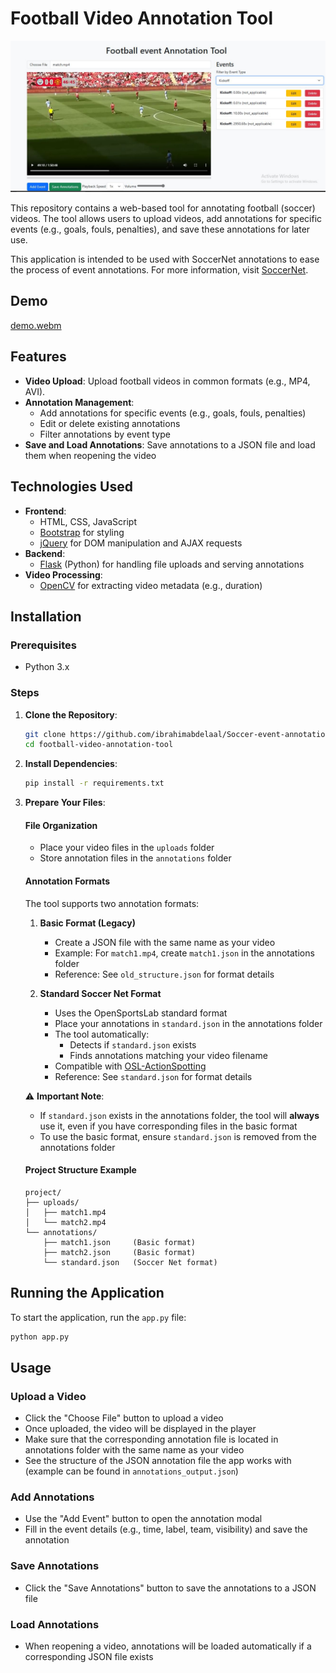 # Football Video Annotation Tool
![Website Screenshot](websiteimage.JPG)

This repository contains a web-based tool for annotating football (soccer) videos. The tool allows users to upload videos, add annotations for specific events (e.g., goals, fouls, penalties), and save these annotations for later use. 

This application is intended to be used with SoccerNet annotations to ease the process of event annotations. For more information, visit [SoccerNet](https://github.com/SoccerNet).

## Demo

[demo.webm](https://github.com/user-attachments/assets/6e7c220a-fda1-45c5-8002-b4599f09f846)

## Features

- **Video Upload**: Upload football videos in common formats (e.g., MP4, AVI).
- **Annotation Management**:
  - Add annotations for specific events (e.g., goals, fouls, penalties)
  - Edit or delete existing annotations
  - Filter annotations by event type
- **Save and Load Annotations**: Save annotations to a JSON file and load them when reopening the video

## Technologies Used

- **Frontend**:
  - HTML, CSS, JavaScript
  - [Bootstrap](https://getbootstrap.com/) for styling
  - [jQuery](https://jquery.com/) for DOM manipulation and AJAX requests
- **Backend**:
  - [Flask](https://flask.palletsprojects.com/) (Python) for handling file uploads and serving annotations
- **Video Processing**:
  - [OpenCV](https://opencv.org/) for extracting video metadata (e.g., duration)

## Installation

### Prerequisites

- Python 3.x

### Steps

1. **Clone the Repository**:
   ```bash
   git clone https://github.com/ibrahimabdelaal/Soccer-event-annotation-tool.git
   cd football-video-annotation-tool
   ```

2. **Install Dependencies**:
   ```bash
   pip install -r requirements.txt
   ```

3. **Prepare Your Files**:
   
   #### File Organization
   - Place your video files in the `uploads` folder
   - Store annotation files in the `annotations` folder

   #### Annotation Formats
   The tool supports two annotation formats:

   1. **Basic Format (Legacy)**
      - Create a JSON file with the same name as your video
      - Example: For `match1.mp4`, create `match1.json` in the annotations folder
      - Reference: See `old_structure.json` for format details

   2. **Standard Soccer Net Format**
      - Uses the OpenSportsLab standard format
      - Place your annotations in `standard.json` in the annotations folder
      - The tool automatically:
        - Detects if `standard.json` exists
        - Finds annotations matching your video filename
      - Compatible with [OSL-ActionSpotting](https://github.com/OpenSportsLab/OSL-ActionSpotting)
      - Reference: See `standard.json` for format details

   ⚠️ **Important Note**: 
   - If `standard.json` exists in the annotations folder, the tool will **always** use it, even if you have corresponding files in the basic format
   - To use the basic format, ensure `standard.json` is removed from the annotations folder

   #### Project Structure Example
   ```
   project/
   ├── uploads/
   │   ├── match1.mp4
   │   └── match2.mp4
   └── annotations/
       ├── match1.json     (Basic format)
       ├── match2.json     (Basic format)
       └── standard.json   (Soccer Net format)
   ```

## Running the Application

To start the application, run the `app.py` file:
```bash
python app.py
```

## Usage

### Upload a Video
- Click the "Choose File" button to upload a video
- Once uploaded, the video will be displayed in the player
- Make sure that the corresponding annotation file is located in annotations folder with the same name as your video
- See the structure of the JSON annotation file the app works with (example can be found in `annotations_output.json`)

### Add Annotations
- Use the "Add Event" button to open the annotation modal
- Fill in the event details (e.g., time, label, team, visibility) and save the annotation

### Save Annotations
- Click the "Save Annotations" button to save the annotations to a JSON file

### Load Annotations
- When reopening a video, annotations will be loaded automatically if a corresponding JSON file exists
